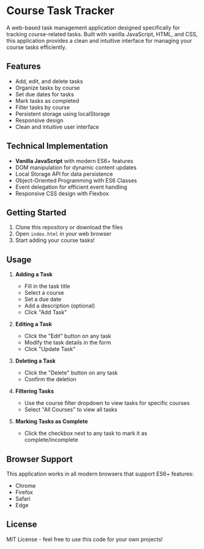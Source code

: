 # Course Task Tracker

A web-based task management application designed specifically for tracking course-related tasks. Built with vanilla JavaScript, HTML, and CSS, this application provides a clean and intuitive interface for managing your course tasks efficiently.

## Features

- Add, edit, and delete tasks
- Organize tasks by course
- Set due dates for tasks
- Mark tasks as completed
- Filter tasks by course
- Persistent storage using localStorage
- Responsive design
- Clean and intuitive user interface

## Technical Implementation

- **Vanilla JavaScript** with modern ES6+ features
- DOM manipulation for dynamic content updates
- Local Storage API for data persistence
- Object-Oriented Programming with ES6 Classes
- Event delegation for efficient event handling
- Responsive CSS design with Flexbox

## Getting Started

1. Clone this repository or download the files
2. Open `index.html` in your web browser
3. Start adding your course tasks!

## Usage

1. **Adding a Task**
   - Fill in the task title
   - Select a course
   - Set a due date
   - Add a description (optional)
   - Click "Add Task"

2. **Editing a Task**
   - Click the "Edit" button on any task
   - Modify the task details in the form
   - Click "Update Task"

3. **Deleting a Task**
   - Click the "Delete" button on any task
   - Confirm the deletion

4. **Filtering Tasks**
   - Use the course filter dropdown to view tasks for specific courses
   - Select "All Courses" to view all tasks

5. **Marking Tasks as Complete**
   - Click the checkbox next to any task to mark it as complete/incomplete

## Browser Support

This application works in all modern browsers that support ES6+ features:
- Chrome
- Firefox
- Safari
- Edge

## License

MIT License - feel free to use this code for your own projects! 